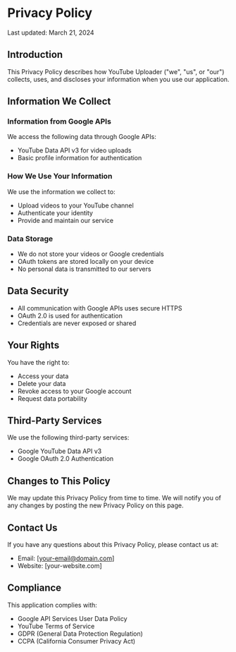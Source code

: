 # Privacy Policy

Last updated: March 21, 2024

## Introduction

This Privacy Policy describes how YouTube Uploader ("we", "us", or "our") collects, uses, and discloses your information when you use our application.

## Information We Collect

### Information from Google APIs
We access the following data through Google APIs:
- YouTube Data API v3 for video uploads
- Basic profile information for authentication

### How We Use Your Information
We use the information we collect to:
- Upload videos to your YouTube channel
- Authenticate your identity
- Provide and maintain our service

### Data Storage
- We do not store your videos or Google credentials
- OAuth tokens are stored locally on your device
- No personal data is transmitted to our servers

## Data Security
- All communication with Google APIs uses secure HTTPS
- OAuth 2.0 is used for authentication
- Credentials are never exposed or shared

## Your Rights
You have the right to:
- Access your data
- Delete your data
- Revoke access to your Google account
- Request data portability

## Third-Party Services
We use the following third-party services:
- Google YouTube Data API v3
- Google OAuth 2.0 Authentication

## Changes to This Policy
We may update this Privacy Policy from time to time. We will notify you of any changes by posting the new Privacy Policy on this page.

## Contact Us
If you have any questions about this Privacy Policy, please contact us at:
- Email: [your-email@domain.com]
- Website: [your-website.com]

## Compliance
This application complies with:
- Google API Services User Data Policy
- YouTube Terms of Service
- GDPR (General Data Protection Regulation)
- CCPA (California Consumer Privacy Act) 